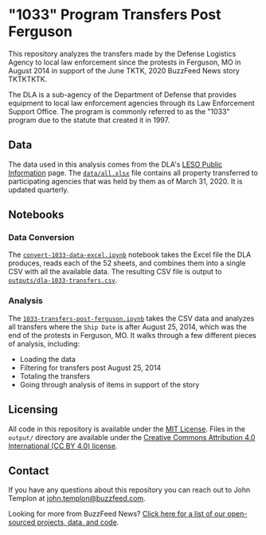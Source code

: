 # "1033" Program Transfers Post Ferguson

This repository analyzes the transfers made by the Defense Logistics Agency to local law enforcement since the protests in Ferguson, MO in August 2014 in support of the June TKTK, 2020 BuzzFeed News story TKTKTKTK. 

The DLA is a sub-agency of the Department of Defense that provides equipment to local law enforcement agencies through its Law Enforcement Support Office. The program is commonly referred to as the "1033" program due to the statute that created it in 1997.

## Data

The data used in this analysis comes from the DLA's [LESO Public Information](https://www.dla.mil/DispositionServices/Offers/Reutilization/LawEnforcement/PublicInformation/) page. The [`data/all.xlsx`](data/all.xlsx) file contains all property transferred to participating agencies that was held by them as of March 31, 2020. It is updated quarterly.

## Notebooks

### Data Conversion

The [`convert-1033-data-excel.ipynb`](notebooks/convert-1033-data-excel.ipynb) notebook takes the Excel file the DLA produces, reads each of the 52 sheets, and combines them into a single CSV with all the available data. The resulting CSV file is output to [`outputs/dla-1033-transfers.csv`](outputs/dla-1033-transfers.csv").

### Analysis

The [`1033-transfers-post-ferguson.ipynb`](notebooks/1033-transfers-post-ferguson.ipynb) takes the CSV data and analyzes all transfers where the `Ship Date` is after August 25, 2014, which was the end of the protests in Ferguson, MO. It walks through a few different pieces of analysis, including:

- Loading the data
- Filtering for transfers post August 25, 2014
- Totaling the transfers
- Going through analysis of items in support of the story

## Licensing

All code in this repository is available under the [MIT License](https://opensource.org/licenses/MIT). Files in the `output/` directory are available under the [Creative Commons Attribution 4.0 International (CC BY 4.0) license](https://creativecommons.org/licenses/by/4.0/).

## Contact

If you have any questions about this repository you can reach out to John Templon at [john.templon@buzzfeed.com](john.templon@buzzfeed.com).

Looking for more from BuzzFeed News? [Click here for a list of our open-sourced projects, data, and code](https://github.com/BuzzFeedNews/everything).